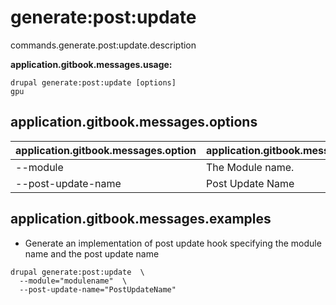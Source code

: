# generate:post:update
commands.generate.post:update.description

**application.gitbook.messages.usage:**
```
drupal generate:post:update [options]
gpu
```

## application.gitbook.messages.options
application.gitbook.messages.option | application.gitbook.messages.details
-------|-------------
--module | The Module name.
--post-update-name | Post Update Name

## application.gitbook.messages.examples
* Generate an implementation of post update hook specifying the module name and the post update name
```
drupal generate:post:update  \
  --module="modulename"  \
  --post-update-name="PostUpdateName"
```
